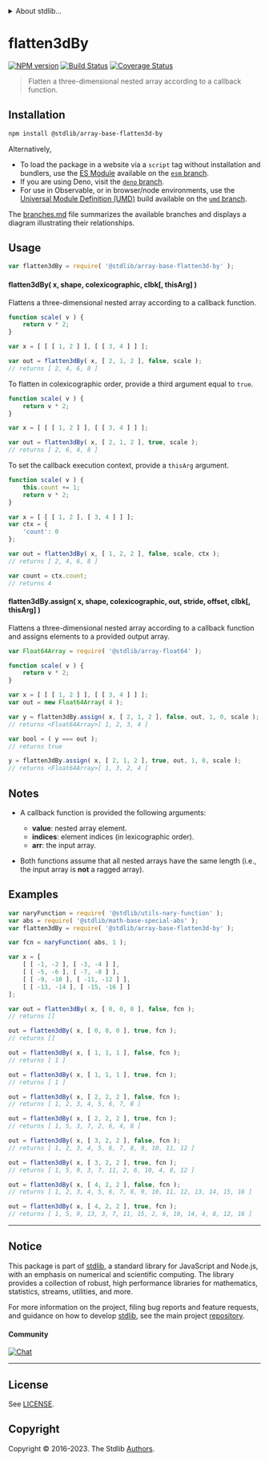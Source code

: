 <!--

@license Apache-2.0

Copyright (c) 2023 The Stdlib Authors.

Licensed under the Apache License, Version 2.0 (the "License");
you may not use this file except in compliance with the License.
You may obtain a copy of the License at

   http://www.apache.org/licenses/LICENSE-2.0

Unless required by applicable law or agreed to in writing, software
distributed under the License is distributed on an "AS IS" BASIS,
WITHOUT WARRANTIES OR CONDITIONS OF ANY KIND, either express or implied.
See the License for the specific language governing permissions and
limitations under the License.

-->

<!-- lint disable maximum-heading-length -->


<details>
  <summary>
    About stdlib...
  </summary>
  <p>We believe in a future in which the web is a preferred environment for numerical computation. To help realize this future, we've built stdlib. stdlib is a standard library, with an emphasis on numerical and scientific computation, written in JavaScript (and C) for execution in browsers and in Node.js.</p>
  <p>The library is fully decomposable, being architected in such a way that you can swap out and mix and match APIs and functionality to cater to your exact preferences and use cases.</p>
  <p>When you use stdlib, you can be absolutely certain that you are using the most thorough, rigorous, well-written, studied, documented, tested, measured, and high-quality code out there.</p>
  <p>To join us in bringing numerical computing to the web, get started by checking us out on <a href="https://github.com/stdlib-js/stdlib">GitHub</a>, and please consider <a href="https://opencollective.com/stdlib">financially supporting stdlib</a>. We greatly appreciate your continued support!</p>
</details>

# flatten3dBy

[![NPM version][npm-image]][npm-url] [![Build Status][test-image]][test-url] [![Coverage Status][coverage-image]][coverage-url] <!-- [![dependencies][dependencies-image]][dependencies-url] -->

> Flatten a three-dimensional nested array according to a callback function.

<section class="installation">

## Installation

```bash
npm install @stdlib/array-base-flatten3d-by
```

Alternatively,

-   To load the package in a website via a `script` tag without installation and bundlers, use the [ES Module][es-module] available on the [`esm` branch][esm-url].
-   If you are using Deno, visit the [`deno` branch][deno-url].
-   For use in Observable, or in browser/node environments, use the [Universal Module Definition (UMD)][umd] build available on the [`umd` branch][umd-url].

The [branches.md][branches-url] file summarizes the available branches and displays a diagram illustrating their relationships.

</section>

<section class="usage">

## Usage

```javascript
var flatten3dBy = require( '@stdlib/array-base-flatten3d-by' );
```

#### flatten3dBy( x, shape, colexicographic, clbk\[, thisArg] )

Flattens a three-dimensional nested array according to a callback function.

```javascript
function scale( v ) {
    return v * 2;
}

var x = [ [ [ 1, 2 ] ], [ [ 3, 4 ] ] ];

var out = flatten3dBy( x, [ 2, 1, 2 ], false, scale );
// returns [ 2, 4, 6, 8 ]
```

To flatten in colexicographic order, provide a third argument equal to `true`.

```javascript
function scale( v ) {
    return v * 2;
}

var x = [ [ [ 1, 2 ] ], [ [ 3, 4 ] ] ];

var out = flatten3dBy( x, [ 2, 1, 2 ], true, scale );
// returns [ 2, 6, 4, 8 ]
```

To set the callback execution context, provide a `thisArg` argument.

<!-- eslint-disable no-invalid-this -->

```javascript
function scale( v ) {
    this.count += 1;
    return v * 2;
}

var x = [ [ [ 1, 2 ], [ 3, 4 ] ] ];
var ctx = {
    'count': 0
};

var out = flatten3dBy( x, [ 1, 2, 2 ], false, scale, ctx );
// returns [ 2, 4, 6, 8 ]

var count = ctx.count;
// returns 4
```

#### flatten3dBy.assign( x, shape, colexicographic, out, stride, offset, clbk\[, thisArg] )

Flattens a three-dimensional nested array according to a callback function and assigns elements to a provided output array.

```javascript
var Float64Array = require( '@stdlib/array-float64' );

function scale( v ) {
    return v * 2;
}

var x = [ [ [ 1, 2 ] ], [ [ 3, 4 ] ] ];
var out = new Float64Array( 4 );

var y = flatten3dBy.assign( x, [ 2, 1, 2 ], false, out, 1, 0, scale );
// returns <Float64Array>[ 1, 2, 3, 4 ]

var bool = ( y === out );
// returns true

y = flatten3dBy.assign( x, [ 2, 1, 2 ], true, out, 1, 0, scale );
// returns <Float64Array>[ 1, 3, 2, 4 ]
```

</section>

<!-- /.usage -->

<section class="notes">

## Notes

-   A callback function is provided the following arguments:

    -   **value**: nested array element.
    -   **indices**: element indices (in lexicographic order).
    -   **arr**: the input array.

-   Both functions assume that all nested arrays have the same length (i.e., the input array is **not** a ragged array).

</section>

<!-- /.notes -->

<section class="examples">

## Examples

<!-- eslint no-undef: "error" -->

```javascript
var naryFunction = require( '@stdlib/utils-nary-function' );
var abs = require( '@stdlib/math-base-special-abs' );
var flatten3dBy = require( '@stdlib/array-base-flatten3d-by' );

var fcn = naryFunction( abs, 1 );

var x = [
    [ [ -1, -2 ], [ -3, -4 ] ],
    [ [ -5, -6 ], [ -7, -8 ] ],
    [ [ -9, -10 ], [ -11, -12 ] ],
    [ [ -13, -14 ], [ -15, -16 ] ]
];

var out = flatten3dBy( x, [ 0, 0, 0 ], false, fcn );
// returns []

out = flatten3dBy( x, [ 0, 0, 0 ], true, fcn );
// returns []

out = flatten3dBy( x, [ 1, 1, 1 ], false, fcn );
// returns [ 1 ]

out = flatten3dBy( x, [ 1, 1, 1 ], true, fcn );
// returns [ 1 ]

out = flatten3dBy( x, [ 2, 2, 2 ], false, fcn );
// returns [ 1, 2, 3, 4, 5, 6, 7, 8 ]

out = flatten3dBy( x, [ 2, 2, 2 ], true, fcn );
// returns [ 1, 5, 3, 7, 2, 6, 4, 8 ]

out = flatten3dBy( x, [ 3, 2, 2 ], false, fcn );
// returns [ 1, 2, 3, 4, 5, 6, 7, 8, 9, 10, 11, 12 ]

out = flatten3dBy( x, [ 3, 2, 2 ], true, fcn );
// returns [ 1, 5, 9, 3, 7, 11, 2, 6, 10, 4, 8, 12 ]

out = flatten3dBy( x, [ 4, 2, 2 ], false, fcn );
// returns [ 1, 2, 3, 4, 5, 6, 7, 8, 9, 10, 11, 12, 13, 14, 15, 16 ]

out = flatten3dBy( x, [ 4, 2, 2 ], true, fcn );
// returns [ 1, 5, 9, 13, 3, 7, 11, 15, 2, 6, 10, 14, 4, 8, 12, 16 ]
```

</section>

<!-- /.examples -->

<!-- Section for related `stdlib` packages. Do not manually edit this section, as it is automatically populated. -->

<section class="related">

</section>

<!-- /.related -->

<!-- Section for all links. Make sure to keep an empty line after the `section` element and another before the `/section` close. -->


<section class="main-repo" >

* * *

## Notice

This package is part of [stdlib][stdlib], a standard library for JavaScript and Node.js, with an emphasis on numerical and scientific computing. The library provides a collection of robust, high performance libraries for mathematics, statistics, streams, utilities, and more.

For more information on the project, filing bug reports and feature requests, and guidance on how to develop [stdlib][stdlib], see the main project [repository][stdlib].

#### Community

[![Chat][chat-image]][chat-url]

---

## License

See [LICENSE][stdlib-license].


## Copyright

Copyright &copy; 2016-2023. The Stdlib [Authors][stdlib-authors].

</section>

<!-- /.stdlib -->

<!-- Section for all links. Make sure to keep an empty line after the `section` element and another before the `/section` close. -->

<section class="links">

[npm-image]: http://img.shields.io/npm/v/@stdlib/array-base-flatten3d-by.svg
[npm-url]: https://npmjs.org/package/@stdlib/array-base-flatten3d-by

[test-image]: https://github.com/stdlib-js/array-base-flatten3d-by/actions/workflows/test.yml/badge.svg?branch=v0.1.0
[test-url]: https://github.com/stdlib-js/array-base-flatten3d-by/actions/workflows/test.yml?query=branch:v0.1.0

[coverage-image]: https://img.shields.io/codecov/c/github/stdlib-js/array-base-flatten3d-by/main.svg
[coverage-url]: https://codecov.io/github/stdlib-js/array-base-flatten3d-by?branch=main

<!--

[dependencies-image]: https://img.shields.io/david/stdlib-js/array-base-flatten3d-by.svg
[dependencies-url]: https://david-dm.org/stdlib-js/array-base-flatten3d-by/main

-->

[chat-image]: https://img.shields.io/gitter/room/stdlib-js/stdlib.svg
[chat-url]: https://app.gitter.im/#/room/#stdlib-js_stdlib:gitter.im

[stdlib]: https://github.com/stdlib-js/stdlib

[stdlib-authors]: https://github.com/stdlib-js/stdlib/graphs/contributors

[umd]: https://github.com/umdjs/umd
[es-module]: https://developer.mozilla.org/en-US/docs/Web/JavaScript/Guide/Modules

[deno-url]: https://github.com/stdlib-js/array-base-flatten3d-by/tree/deno
[umd-url]: https://github.com/stdlib-js/array-base-flatten3d-by/tree/umd
[esm-url]: https://github.com/stdlib-js/array-base-flatten3d-by/tree/esm
[branches-url]: https://github.com/stdlib-js/array-base-flatten3d-by/blob/main/branches.md

[stdlib-license]: https://raw.githubusercontent.com/stdlib-js/array-base-flatten3d-by/main/LICENSE

</section>

<!-- /.links -->
